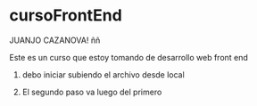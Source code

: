 # cursoFrontEnd
JUANJO CAZANOVA! ññ

Este es un curso que estoy tomando de desarrollo web front end


1. debo iniciar subiendo el archivo desde local

2. El segundo paso va luego del primero

